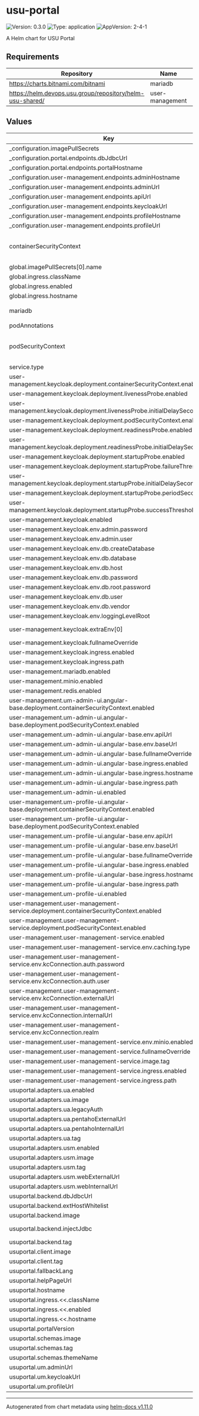 # usu-portal

![Version: 0.3.0](https://img.shields.io/badge/Version-0.3.0-informational?style=flat-square) ![Type: application](https://img.shields.io/badge/Type-application-informational?style=flat-square) ![AppVersion: 2-4-1](https://img.shields.io/badge/AppVersion-2--4--1-informational?style=flat-square)

A Helm chart for USU Portal

## Requirements

| Repository | Name | Version |
|------------|------|---------|
| https://charts.bitnami.com/bitnami | mariadb | ^11.0.0 |
| https://helm.devops.usu.group/repository/helm-usu-shared/ | user-management | ^6.1.0 |

## Values

| Key | Type | Default | Description |
|-----|------|---------|-------------|
| _configuration.imagePullSecrets | string | `"usu-regcred"` |  |
| _configuration.portal.endpoints.dbJdbcUrl | string | `"jdbc:mariadb://mariadb:3306/portal"` |  |
| _configuration.portal.endpoints.portalHostname | string | `"portal.usu.local.gd"` |  |
| _configuration.user-management.endpoints.adminHostname | string | `"admin.portal.usu.local.gd"` |  |
| _configuration.user-management.endpoints.adminUrl | string | `"http://admin.portal.usu.local.gd/"` |  |
| _configuration.user-management.endpoints.apiUrl | string | `"http://portal.usu.local.gd/user-management-service/"` |  |
| _configuration.user-management.endpoints.keycloakUrl | string | `"http://portal.usu.local.gd/auth"` |  |
| _configuration.user-management.endpoints.profileHostname | string | `"profile.portal.usu.local.gd"` |  |
| _configuration.user-management.endpoints.profileUrl | string | `"http://profile.portal.usu.local.gd/"` |  |
| containerSecurityContext | object | `{"enabled":false}` | Container securityContext (see https://kubernetes.io/docs/tasks/configure-pod-container/security-context/#set-the-security-context-for-a-container) |
| global.imagePullSecrets[0].name | string | `"usu-regcred"` |  |
| global.ingress.className | string | `"nginx"` |  |
| global.ingress.enabled | bool | `true` |  |
| global.ingress.hostname | string | `"portal.usu.local.gd"` |  |
| mariadb | object | `{"architecture":"standalone","auth":{"database":"portal","password":"password","rootPassword":"password","username":"portal"},"fullnameOverride":"mariadb","volumePermissions":{"enabled":true}}` | Configuration for the mariadb Helm chart (see https://github.com/bitnami/charts/tree/master/bitnami/mariadb/) |
| podAnnotations | object | `{}` |  |
| podSecurityContext | object | `{"enabled":false}` | Pod securityContext (see https://kubernetes.io/docs/tasks/configure-pod-container/security-context/#set-the-security-context-for-a-pod) |
| service.type | string | `"ClusterIP"` |  |
| user-management.keycloak.deployment.containerSecurityContext.enabled | bool | `false` |  |
| user-management.keycloak.deployment.livenessProbe.enabled | bool | `true` |  |
| user-management.keycloak.deployment.livenessProbe.initialDelaySeconds | int | `0` |  |
| user-management.keycloak.deployment.podSecurityContext.enabled | bool | `false` |  |
| user-management.keycloak.deployment.readinessProbe.enabled | bool | `false` |  |
| user-management.keycloak.deployment.readinessProbe.initialDelaySeconds | int | `0` |  |
| user-management.keycloak.deployment.startupProbe.enabled | bool | `true` |  |
| user-management.keycloak.deployment.startupProbe.failureThreshold | int | `120` |  |
| user-management.keycloak.deployment.startupProbe.initialDelaySeconds | int | `20` |  |
| user-management.keycloak.deployment.startupProbe.periodSeconds | int | `5` |  |
| user-management.keycloak.deployment.startupProbe.successThreshold | int | `1` |  |
| user-management.keycloak.enabled | bool | `true` |  |
| user-management.keycloak.env.admin.password | string | `"admin"` |  |
| user-management.keycloak.env.admin.user | string | `"admin"` |  |
| user-management.keycloak.env.db.createDatabase | bool | `true` | create the database in the DB |
| user-management.keycloak.env.db.database | string | `"keycloak"` | DB name |
| user-management.keycloak.env.db.host | string | `"mariadb"` | DB hostname or IP |
| user-management.keycloak.env.db.password | string | `"keycloak"` | DB password |
| user-management.keycloak.env.db.root.password | string | `"password"` |  |
| user-management.keycloak.env.db.user | string | `"keycloak"` | DB user |
| user-management.keycloak.env.db.vendor | string | `"mariadb"` | vendor of the DB |
| user-management.keycloak.env.loggingLevelRoot | string | `"INFO"` |  |
| user-management.keycloak.extraEnv[0] | object | `{"name":"KEYCLOAK_FRONTEND_URL","value":"http://portal.usu.local.gd/auth"}` | Explicitly specify Keycloak Frontend URL accessible by external client - needed for USM |
| user-management.keycloak.fullnameOverride | string | `"um-keycloak"` |  |
| user-management.keycloak.ingress.enabled | bool | `true` |  |
| user-management.keycloak.ingress.path | string | `"/"` |  |
| user-management.mariadb.enabled | bool | `false` |  |
| user-management.minio.enabled | bool | `false` |  |
| user-management.redis.enabled | bool | `false` |  |
| user-management.um-admin-ui.angular-base.deployment.containerSecurityContext.enabled | bool | `false` |  |
| user-management.um-admin-ui.angular-base.deployment.podSecurityContext.enabled | bool | `false` |  |
| user-management.um-admin-ui.angular-base.env.apiUrl | string | `"http://portal.usu.local.gd/user-management-service/"` |  |
| user-management.um-admin-ui.angular-base.env.baseUrl | string | `"/"` |  |
| user-management.um-admin-ui.angular-base.fullnameOverride | string | `"um-admin-ui"` |  |
| user-management.um-admin-ui.angular-base.ingress.enabled | bool | `true` |  |
| user-management.um-admin-ui.angular-base.ingress.hostname | string | `"admin.portal.usu.local.gd"` |  |
| user-management.um-admin-ui.angular-base.ingress.path | string | `"/"` |  |
| user-management.um-admin-ui.enabled | bool | `true` |  |
| user-management.um-profile-ui.angular-base.deployment.containerSecurityContext.enabled | bool | `false` |  |
| user-management.um-profile-ui.angular-base.deployment.podSecurityContext.enabled | bool | `false` |  |
| user-management.um-profile-ui.angular-base.env.apiUrl | string | `"http://portal.usu.local.gd/user-management-service/"` |  |
| user-management.um-profile-ui.angular-base.env.baseUrl | string | `"/"` |  |
| user-management.um-profile-ui.angular-base.fullnameOverride | string | `"um-profile-ui"` |  |
| user-management.um-profile-ui.angular-base.ingress.enabled | bool | `true` |  |
| user-management.um-profile-ui.angular-base.ingress.hostname | string | `"profile.portal.usu.local.gd"` |  |
| user-management.um-profile-ui.angular-base.ingress.path | string | `"/"` |  |
| user-management.um-profile-ui.enabled | bool | `true` |  |
| user-management.user-management-service.deployment.containerSecurityContext.enabled | bool | `false` |  |
| user-management.user-management-service.deployment.podSecurityContext.enabled | bool | `false` |  |
| user-management.user-management-service.enabled | bool | `true` |  |
| user-management.user-management-service.env.caching.type | string | `"simple"` |  |
| user-management.user-management-service.env.kcConnection.auth.password | string | `"admin"` |  |
| user-management.user-management-service.env.kcConnection.auth.user | string | `"admin"` |  |
| user-management.user-management-service.env.kcConnection.externalUrl | string | `"http://portal.usu.local.gd/auth"` |  |
| user-management.user-management-service.env.kcConnection.internalUrl | string | `"http://um-keycloak/auth"` |  |
| user-management.user-management-service.env.kcConnection.realm | string | `"usu"` |  |
| user-management.user-management-service.env.minio.enabled | bool | `false` |  |
| user-management.user-management-service.fullnameOverride | string | `"um-service"` |  |
| user-management.user-management-service.image.tag | string | `"3.0.0"` |  |
| user-management.user-management-service.ingress.enabled | bool | `true` |  |
| user-management.user-management-service.ingress.path | string | `"/user-management-service"` |  |
| usuportal.adapters.ua.enabled | bool | `true` |  |
| usuportal.adapters.ua.image | string | `"docker.devops.usu.group/usu-portal/portal/vma-portal-adapter"` |  |
| usuportal.adapters.ua.legacyAuth | bool | `true` |  |
| usuportal.adapters.ua.pentahoExternalUrl | string | `""` |  |
| usuportal.adapters.ua.pentahoInternalUrl | string | `""` |  |
| usuportal.adapters.ua.tag | string | `"2-4-1"` |  |
| usuportal.adapters.usm.enabled | bool | `true` |  |
| usuportal.adapters.usm.image | string | `"docker.devops.usu.group/usu-portal/portal/valuemation-portal-adapter"` |  |
| usuportal.adapters.usm.tag | string | `"2-4-1"` |  |
| usuportal.adapters.usm.webExternalUrl | string | `""` |  |
| usuportal.adapters.usm.webInternalUrl | string | `""` |  |
| usuportal.backend.dbJdbcUrl | string | `"jdbc:mariadb://mariadb:3306/portal"` | jdbc url to use for the backend container |
| usuportal.backend.extHostWhitelist | string | `"usu.com"` |  |
| usuportal.backend.image | string | `"docker.devops.usu.group/usu-portal/portal/backend"` |  |
| usuportal.backend.injectJdbc | object | `{}` | a list of jdbc driver images to inject into the backend container injectJdbc:   oracle: busybox:latest   mssql: busybox:latest |
| usuportal.backend.tag | string | `"2-4-1"` |  |
| usuportal.client.image | string | `"docker.devops.usu.group/usu-portal/portal/client"` |  |
| usuportal.client.tag | string | `"2-4-1"` |  |
| usuportal.fallbackLang | string | `"en"` |  |
| usuportal.helpPageUrl | string | `"https://www.google.com"` |  |
| usuportal.hostname | string | `"portal.usu.local.gd"` |  |
| usuportal.ingress.<<.className | string | `"nginx"` |  |
| usuportal.ingress.<<.enabled | bool | `true` |  |
| usuportal.ingress.<<.hostname | string | `"portal.usu.local.gd"` |  |
| usuportal.portalVersion | string | `"2-4-1"` |  |
| usuportal.schemas.image | string | `"docker.devops.usu.group/usu-portal/portal/json-schemas"` |  |
| usuportal.schemas.tag | string | `"2-4-1"` |  |
| usuportal.schemas.themeName | string | `"green"` |  |
| usuportal.um.adminUrl | string | `"http://admin.portal.usu.local.gd/"` |  |
| usuportal.um.keycloakUrl | string | `"http://portal.usu.local.gd/auth"` |  |
| usuportal.um.profileUrl | string | `"http://profile.portal.usu.local.gd/"` |  |

----------------------------------------------
Autogenerated from chart metadata using [helm-docs v1.11.0](https://github.com/norwoodj/helm-docs/releases/v1.11.0)
